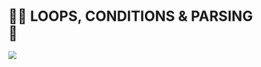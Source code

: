 # :technologist: LOOPS, CONDITIONS & PARSING:key:

<img widith="400" src="https://th.bing.com/th/id/OIP.U4uMKHoNDxqXlvnE9NZOAAHaEK?pid=ImgDet&rs=1">

